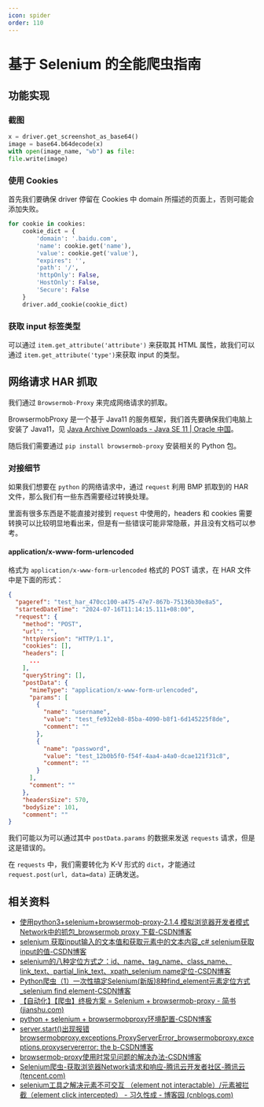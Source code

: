 ```yaml
---
icon: spider
order: 110
---
```


# 基于 Selenium 的全能爬虫指南


## 功能实现

### 截图

```python
x = driver.get_screenshot_as_base64()
image = base64.b64decode(x)
with open(image_name, "wb") as file:
file.write(image)
```

### 使用 Cookies

首先我们要确保 driver 停留在 Cookies 中 domain 所描述的页面上，否则可能会添加失败。

```python
for cookie in cookies:
    cookie_dict = {
        'domain': '.baidu.com',
        'name': cookie.get('name'),
        'value': cookie.get('value'),
        "expires": '',
        'path': '/',
        'httpOnly': False,
        'HostOnly': False,
        'Secure': False
    }
    driver.add_cookie(cookie_dict)
```

### 获取 input 标签类型

可以通过 `item.get_attribute('attribute')` 来获取其 HTML 属性，故我们可以通过 `item.get_attribute('type')`来获取 input 的类型。

## 网络请求 HAR 抓取

我们通过 `Browsermob-Proxy` 来完成网络请求的抓取。

BrowsermobProxy 是一个基于 Java11 的服务框架，我们首先要确保我们电脑上安装了 Java11，见 [Java Archive Downloads - Java SE 11 | Oracle 中国](https://www.oracle.com/cn/java/technologies/javase/jdk11-archive-downloads.html)。

随后我们需要通过 `pip install browsermob-proxy` 安装相关的 Python 包。

### 对接细节

如果我们想要在 `python` 的网络请求中，通过 `request` 利用 BMP 抓取到的 HAR 文件，那么我们有一些东西需要经过转换处理。

里面有很多东西是不能直接对接到 `request` 中使用的，headers 和 cookies 需要转换可以比较明显地看出来，但是有一些错误可能非常隐蔽，并且没有文档可以参考。

#### application/x-www-form-urlencoded

格式为 `application/x-www-form-urlencoded` 格式的 POST 请求，在 HAR 文件中是下面的形式：

```json
{
  "pageref": "test_har_470cc100-a475-47e7-867b-75136b30e8a5",
  "startedDateTime": "2024-07-16T11:14:15.111+08:00",
  "request": {
    "method": "POST",
    "url": "",
    "httpVersion": "HTTP/1.1",
    "cookies": [],
    "headers": [
      ...
    ],
    "queryString": [],
    "postData": {
      "mimeType": "application/x-www-form-urlencoded",
      "params": [
        {
          "name": "username",
          "value": "test_fe932eb8-85ba-4090-b8f1-6d145225f8de",
          "comment": ""
        },
        {
          "name": "password",
          "value": "test_12b0b5f0-f54f-4aa4-a4a0-dcae121f31c8",
          "comment": ""
        }
      ],
      "comment": ""
    },
    "headersSize": 570,
    "bodySize": 101,
    "comment": ""
}
```

我们可能以为可以通过其中 `postData.params` 的数据来发送 `requests` 请求，但是这是错误的。

在 `requests` 中，我们需要转化为 K-V 形式的 `dict`，才能通过 `request.post(url, data=data)` 正确发送。

## 相关资料

- [使用python3+selenium+browsermob-proxy-2.1.4 模拟浏览器开发者模式 Network中的抓包_browsermob proxy 下载-CSDN博客](https://blog.csdn.net/u010741112/article/details/118674293)
- [selenium 获取input输入的文本值和获取元素中的文本内容_c# selenium获取input的值-CSDN博客](https://blog.csdn.net/teachskyLY/article/details/85037383)
- [selenium的八种定位方式之：id、name、tag_name、class_name、link_text、partial_link_text、xpath_selenium name定位-CSDN博客](https://blog.csdn.net/c_xiazai12345/article/details/120624058)
- [Python爬虫（1）一次性搞定Selenium(新版)8种find_element元素定位方式_selenium find element-CSDN博客](https://blog.csdn.net/qq_16519957/article/details/128740502)
- [【自动化】【爬虫】终极方案 = Selenium + browsermob-proxy - 简书 (jianshu.com)](https://www.jianshu.com/p/7258ecfc6111)
- [python + selenium + browsermobproxy环境配置-CSDN博客](https://blog.csdn.net/qq_44315987/article/details/116501955)
- [server.start()出现报错browsermobproxy.exceptions.ProxyServerError_browsermobproxy.exceptions.proxyservererror: the b-CSDN博客](https://blog.csdn.net/qq_53953480/article/details/130509455)
- [browsermob-proxy使用时常见问题的解决办法-CSDN博客](https://blog.csdn.net/weixin_42521409/article/details/127927149)
- [Selenium爬虫-获取浏览器Network请求和响应-腾讯云开发者社区-腾讯云 (tencent.com)](https://cloud.tencent.com/developer/article/1549872)
- [selenium工具之解决元素不可交互 （element not interactable）/元素被拦截（element click intercepted） - 习久性成 - 博客园 (cnblogs.com)](https://www.cnblogs.com/hls-code/p/16263821.html)
